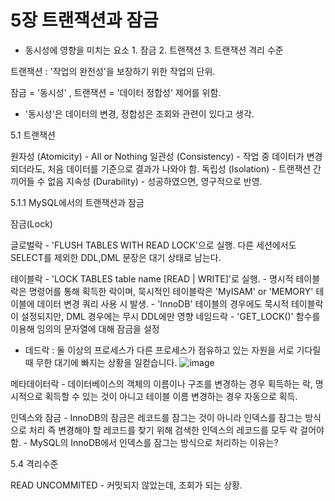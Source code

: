 # 5장 트랜잭션과 잠금

- 동시성에 영향을 미치는 요소 1. 잠금 2. 트랜잭션 3. 트랜잭션 격리 수준

트랜잭션 : '작업의 완전성'을 보장하기 위한 작업의 단위.

잠금 = '동시성' , 트랜잭션 = '데이터 정합성' 제어를 위함. 

- '동시성'은 데이터의 변경, 정합성은 조회와 관련이 있다고 생각.

5.1 트랜잭션

원자성 (Atomicity) - All or Nothing
일관성 (Consistency) - 작업 중 데이터가 변경되더라도, 처음 데이터를 기준으로 결과가 나와야 함.
독립성 (Isolation) - 트랜잭션 간 끼어들 수 없음
지속성 (Durability) - 성공하였으면, 영구적으로 반영.

5.1.1 MySQL에서의 트랜잭션과 잠금

잠금(Lock)

글로벌락 - 'FLUSH TABLES WITH READ LOCK'으로 실행. 다른 세션에서도 SELECT를 제외한 DDL,DML 문장은 대기 상태로 남는다.

테이블락 - 'LOCK TABLES table name [READ | WRITE]'로 실행. 
        - 명시적 테이블락은 명령어를 통해 획득한 락이며, 묵시적인 테이블락은 'MyISAM' or 'MEMORY' 테이블에 데이터 변경 쿼리 사용 시 발생.
        - 'InnoDB' 테이블의 경우에도 묵시적 테이블락이 설정되지만, DML 경우에는 무시 DDL에만 영향
네임드락 - 'GET_LOCK()' 함수를 이용해 임의의 문자열에 대해 잠금을 설정
- 데드락 : 둘 이상의 프로세스가 다른 프로세스가 점유하고 있는 자원을 서로 기다릴 때 무한 대기에 빠지는 상황을 일컫습니다.
 ![image](https://user-images.githubusercontent.com/45227809/228778294-16a05d9b-26df-4729-92af-1ac4e56651c7.png)
 
메타데이터락 - 데이터베이스의 객체의 이름이나 구조를 변경하는 경우 획득하는 락, 명시적으로 획득할 수 있는 것이 아니고 테이블 이름 변경하는 경우 자동으로 획득.

인덱스와 잠금 - InnoDB의 잠금은 레코드를 잠그는 것이 아니라 인덱스를 잠그는 방식으로 처리 즉 변경해야 할 레코드를 찾기 위해 검색한 인덱스의 레코드를 모두 락 걸어야 함.
             - MySQL의 InnoDB에서 인덱스를 잠그는 방식으로 처리하는 이유는?
             
            
5.4 격리수준

READ UNCOMMITED - 커밋되지 않았는데, 조회가 되는 상황. 



